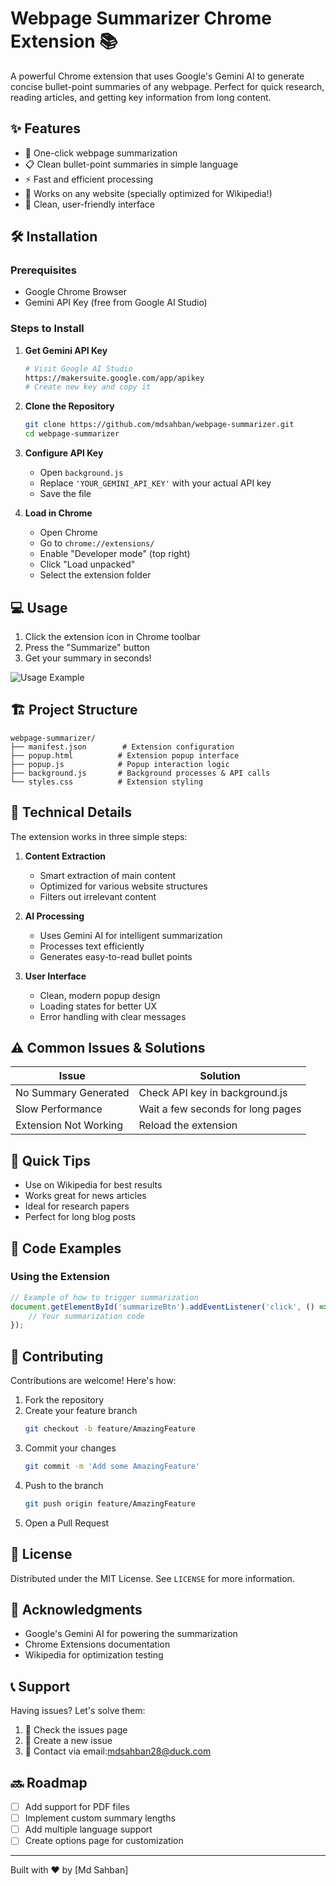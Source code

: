 # Webpage Summarizer Chrome Extension 📚

A powerful Chrome extension that uses Google's Gemini AI to generate concise bullet-point summaries of any webpage. Perfect for quick research, reading articles, and getting key information from long content.


## ✨ Features

- 🚀 One-click webpage summarization
- 📋 Clean bullet-point summaries in simple language
- ⚡ Fast and efficient processing
- 📱 Works on any website (specially optimized for Wikipedia!)
- 🎨 Clean, user-friendly interface

## 🛠️ Installation

### Prerequisites
- Google Chrome Browser
- Gemini API Key (free from Google AI Studio)

### Steps to Install

1. **Get Gemini API Key**
   ```bash
   # Visit Google AI Studio
   https://makersuite.google.com/app/apikey
   # Create new key and copy it
   ```

2. **Clone the Repository**
   ```bash
   git clone https://github.com/mdsahban/webpage-summarizer.git
   cd webpage-summarizer
   ```

3. **Configure API Key**
   - Open `background.js`
   - Replace `'YOUR_GEMINI_API_KEY'` with your actual API key
   - Save the file

4. **Load in Chrome**
   - Open Chrome
   - Go to `chrome://extensions/`
   - Enable "Developer mode" (top right)
   - Click "Load unpacked"
   - Select the extension folder

## 💻 Usage

1. Click the extension icon in Chrome toolbar
2. Press the "Summarize" button
3. Get your summary in seconds!

![Usage Example](usage-example-link.png)

## 🏗️ Project Structure

```
webpage-summarizer/
├── manifest.json        # Extension configuration
├── popup.html          # Extension popup interface
├── popup.js            # Popup interaction logic
├── background.js       # Background processes & API calls
└── styles.css          # Extension styling
```

## 🔧 Technical Details

The extension works in three simple steps:

1. **Content Extraction**
   - Smart extraction of main content
   - Optimized for various website structures
   - Filters out irrelevant content

2. **AI Processing**
   - Uses Gemini AI for intelligent summarization
   - Processes text efficiently
   - Generates easy-to-read bullet points

3. **User Interface**
   - Clean, modern popup design
   - Loading states for better UX
   - Error handling with clear messages

## ⚠️ Common Issues & Solutions

| Issue | Solution |
|-------|----------|
| No Summary Generated | Check API key in background.js |
| Slow Performance | Wait a few seconds for long pages |
| Extension Not Working | Reload the extension |

## 🚀 Quick Tips

- Use on Wikipedia for best results
- Works great for news articles
- Ideal for research papers
- Perfect for long blog posts

## 📝 Code Examples

### Using the Extension
```javascript
// Example of how to trigger summarization
document.getElementById('summarizeBtn').addEventListener('click', () => {
    // Your summarization code
});
```

## 🤝 Contributing

Contributions are welcome! Here's how:

1. Fork the repository
2. Create your feature branch
   ```bash
   git checkout -b feature/AmazingFeature
   ```
3. Commit your changes
   ```bash
   git commit -m 'Add some AmazingFeature'
   ```
4. Push to the branch
   ```bash
   git push origin feature/AmazingFeature
   ```
5. Open a Pull Request

## 📄 License

Distributed under the MIT License. See `LICENSE` for more information.

## 👏 Acknowledgments

- Google's Gemini AI for powering the summarization
- Chrome Extensions documentation
- Wikipedia for optimization testing

## 📞 Support

Having issues? Let's solve them:

1. 🐛 Check the issues page
2. 📝 Create a new issue
3. 📧 Contact via email:mdsahban28@duck.com

## 🔜 Roadmap

- [ ] Add support for PDF files
- [ ] Implement custom summary lengths
- [ ] Add multiple language support
- [ ] Create options page for customization

---

Built with ❤️ by [Md Sahban]

